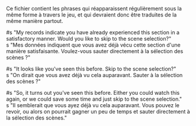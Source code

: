 Ce fichier contient les phrases qui réapparaissent régulièrement sous la même forme à travers le jeu, et qui devraient donc être traduites de la même manière partout.

#s "My records indicate you have already experienced this section in a satisfactory manner. Would you like to skip to the scene selection?" <br/>
s "Mes données indiquent que vous avez déjà vécu cette section d'une manière satisfaisante. Voulez-vous sauter directement à la sélection des scènes ?"


#s "It looks like you've seen this before. Skip to the scene selection?"<br/>
s "On dirait que vous avez déjà vu cela auparavant. Sauter à la sélection des scènes ?"

#s "So, it turns out you've seen this before. Either you could watch this again, or we could save some time and just skip to the scene selection."<br/>
s "Il semblerait que vous ayez déjà vu cela auparavant. Vous pouvez le revoir, ou alors on pourrait gagner un peu de temps et sauter directement à la sélection des scènes."
